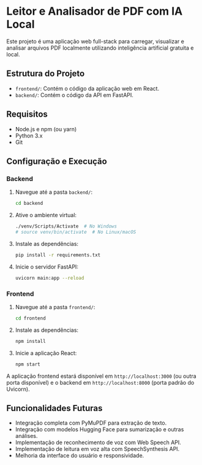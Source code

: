 # Leitor e Analisador de PDF com IA Local

Este projeto é uma aplicação web full-stack para carregar, visualizar e analisar arquivos PDF localmente utilizando inteligência artificial gratuita e local.

## Estrutura do Projeto

- `frontend/`: Contém o código da aplicação web em React.
- `backend/`: Contém o código da API em FastAPI.

## Requisitos

- Node.js e npm (ou yarn)
- Python 3.x
- Git

## Configuração e Execução

### Backend

1. Navegue até a pasta `backend/`:
   ```bash
   cd backend
   ```
2. Ative o ambiente virtual:
   ```bash
   ./venv/Scripts/Activate  # No Windows
   # source venv/bin/activate  # No Linux/macOS
   ```
3. Instale as dependências:
   ```bash
   pip install -r requirements.txt
   ```
4. Inicie o servidor FastAPI:
   ```bash
   uvicorn main:app --reload
   ```

### Frontend

1. Navegue até a pasta `frontend/`:
   ```bash
   cd frontend
   ```
2. Instale as dependências:
   ```bash
   npm install
   ```
3. Inicie a aplicação React:
   ```bash
   npm start
   ```

A aplicação frontend estará disponível em `http://localhost:3000` (ou outra porta disponível) e o backend em `http://localhost:8000` (porta padrão do Uvicorn).

## Funcionalidades Futuras

- Integração completa com PyMuPDF para extração de texto.
- Integração com modelos Hugging Face para sumarização e outras análises.
- Implementação de reconhecimento de voz com Web Speech API.
- Implementação de leitura em voz alta com SpeechSynthesis API.
- Melhoria da interface do usuário e responsividade. 